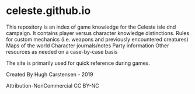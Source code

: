 # celeste.github.io

This repository is an index of game knowledge for the Celeste isle dnd campaign. 
It contains player versus character knowledge distinctions.
Rules for custom mechanics (i.e. weapons and previously encountered creatures)
Maps of the world
Character journals/notes
Party information
Other resources as needed on a case-by-case basis

The site is primarily used for quick reference during games.

Created By Hugh Carstensen - 2019

Attribution-NonCommercial
CC BY-NC
